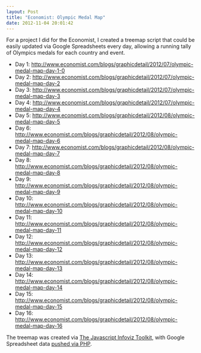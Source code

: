 ```yaml
---
layout: Post
title: "Economist: Olympic Medal Map"
date: 2012-11-04 20:01:42
---
```


For a project I did for the Economist, I created a treemap script that could be easily updated via Google Spreadsheets every day, allowing a running tally of Olympics medals for each country and event.

* Day 1: http://www.economist.com/blogs/graphicdetail/2012/07/olympic-medal-map-day-1-0
* Day 2: http://www.economist.com/blogs/graphicdetail/2012/07/olympic-medal-map-day-2
* Day 3: http://www.economist.com/blogs/graphicdetail/2012/07/olympic-medal-map-day-3
* Day 4: http://www.economist.com/blogs/graphicdetail/2012/07/olympic-medal-map-day-4
* Day 5: http://www.economist.com/blogs/graphicdetail/2012/08/olympic-medal-map-day-5
* Day 6: http://www.economist.com/blogs/graphicdetail/2012/08/olympic-medal-map-day-6
* Day 7: http://www.economist.com/blogs/graphicdetail/2012/08/olympic-medal-map-day-7
* Day 8: http://www.economist.com/blogs/graphicdetail/2012/08/olympic-medal-map-day-8
* Day 9: http://www.economist.com/blogs/graphicdetail/2012/08/olympic-medal-map-day-9
* Day 10: http://www.economist.com/blogs/graphicdetail/2012/08/olympic-medal-map-day-10
* Day 11: http://www.economist.com/blogs/graphicdetail/2012/08/olympic-medal-map-day-11
* Day 12: http://www.economist.com/blogs/graphicdetail/2012/08/olympic-medal-map-day-12
* Day 13: http://www.economist.com/blogs/graphicdetail/2012/08/olympic-medal-map-day-13
* Day 14: http://www.economist.com/blogs/graphicdetail/2012/08/olympic-medal-map-day-14
* Day 15: http://www.economist.com/blogs/graphicdetail/2012/08/olympic-medal-map-day-15
* Day 16: http://www.economist.com/blogs/graphicdetail/2012/08/olympic-medal-map-day-16

The treemap was created via [The Javascript Infoviz Toolkit](http://thejit.org/), with Google Spreadsheet data [pushed via PHP](http://www.ravelrumba.com/blog/json-google-spreadsheets/).